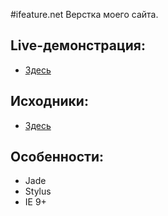 #ifeature.net
Верстка моего сайта.     

## Live-демонстрация:    
* [Здесь](http://ifeature.github.io/)  

## Исходники:
* [Здесь](https://github.com/ifeature/ifeature.github.io/tree/source)

## Особенности:  
* Jade
* Stylus
* IE 9+

